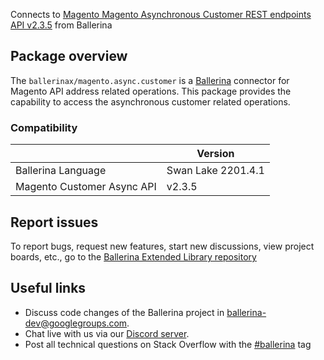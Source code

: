 Connects to [Magento Magento Asynchronous Customer REST endpoints API v2.3.5](https://devdocs.magento.com/guides/v2.4/get-started/rest_front.html) from Ballerina

## Package overview
The `ballerinax/magento.async.customer` is a [Ballerina](https://ballerina.io/) connector for Magento API address related operations.
This package provides the capability to access the asynchronous customer related operations.

### Compatibility
|                           | Version           |
|---------------------------|-------------------|
| Ballerina Language        | Swan Lake 2201.4.1| 
| Magento Customer Async API| v2.3.5            |

## Report issues
To report bugs, request new features, start new discussions, view project boards, etc., go to the [Ballerina Extended Library repository](https://github.com/ballerina-platform/ballerina-extended-library)

## Useful links
- Discuss code changes of the Ballerina project in [ballerina-dev@googlegroups.com](mailto:ballerina-dev@googlegroups.com).
- Chat live with us via our [Discord server](https://discord.gg/ballerinalang).
- Post all technical questions on Stack Overflow with the [#ballerina](https://stackoverflow.com/questions/tagged/ballerina) tag
